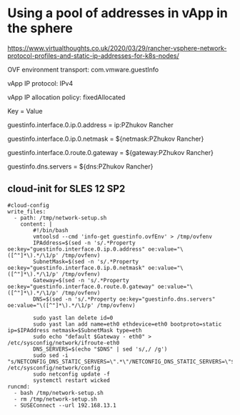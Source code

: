 # Using a pool of addresses in vApp in the sphere

https://www.virtualthoughts.co.uk/2020/03/29/rancher-vsphere-network-protocol-profiles-and-static-ip-addresses-for-k8s-nodes/

OVF environment transport: com.vmware.guestInfo

vApp IP protocol:  IPv4

vApp IP allocation policy: fixedAllocated

Key = Value

guestinfo.interface.0.ip.0.address = ip:PZhukov Rancher
 	
guestinfo.interface.0.ip.0.netmask = ${netmask:PZhukov Rancher}
 	
guestinfo.interface.0.route.0.gateway = ${gateway:PZhukov Rancher}
 	
guestinfo.dns.servers =	${dns:PZhukov Rancher}
 
## cloud-init for SLES 12 SP2
```
#cloud-config
write_files:
  - path: /tmp/network-setup.sh
    content: |
        #!/bin/bash
        vmtoolsd --cmd 'info-get guestinfo.ovfEnv' > /tmp/ovfenv
        IPAddress=$(sed -n 's/.*Property oe:key="guestinfo.interface.0.ip.0.address" oe:value="\([^"]*\).*/\1/p' /tmp/ovfenv)
        SubnetMask=$(sed -n 's/.*Property oe:key="guestinfo.interface.0.ip.0.netmask" oe:value="\([^"]*\).*/\1/p' /tmp/ovfenv)
        Gateway=$(sed -n 's/.*Property oe:key="guestinfo.interface.0.route.0.gateway" oe:value="\([^"]*\).*/\1/p' /tmp/ovfenv)
        DNS=$(sed -n 's/.*Property oe:key="guestinfo.dns.servers" oe:value="\([^"]*\).*/\1/p' /tmp/ovfenv)
        
        sudo yast lan delete id=0
        sudo yast lan add name=eth0 ethdevice=eth0 bootproto=static ip=$IPAddress netmask=$SubnetMask type=eth
        sudo echo "default $Gateway - eth0" > /etc/sysconfig/network/ifroute-eth0
        DNS_SERVERS=$(echo "$DNS" | sed 's/,/ /g')
        sudo sed -i "s/NETCONFIG_DNS_STATIC_SERVERS=\".*\"/NETCONFIG_DNS_STATIC_SERVERS=\"$DNS_SERVERS\"/" /etc/sysconfig/network/config
        sudo netconfig update -f
        systemctl restart wicked
runcmd:
  - bash /tmp/network-setup.sh
  - rm /tmp/network-setup.sh
  - SUSEConnect --url 192.168.13.1
```
